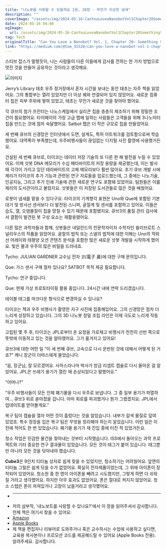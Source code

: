 ```yaml
---
title: "나노봇을 사랑할 수 있을까요 1권, 20장 - 무언가 이상한 냄새"
description: ""
coverImage: "/assets/img/2024-05-16-CanYouLoveaNanobotVol1Chapter20SomethingSmellsFunny_0.png"
date: 2024-05-16 04:08
ogImage: 
  url: /assets/img/2024-05-16-CanYouLoveaNanobotVol1Chapter20SomethingSmellsFunny_0.png
tag: Tech
originalTitle: "Can You Love a Nanobot? Vol. 1, Chapter 20— Something Smells Funny"
link: "https://medium.com/@tom_31528/can-you-love-a-nanobot-vol-1-chapter-20-something-smells-funny-2791afd1567d"
---
```



스티브 잡스가 말했듯이, 나는 사람들이 다른 이들에게 감사를 전하는 한 가지 방법으로 멋진 것을 만들어 공유하는 것이라고 생각해요.

![이미지](/assets/img/2024-05-16-CanYouLoveaNanobotVol1Chapter20SomethingSmellsFunny_0.png)

Jerry’s Library
태초 우주 정거장에서 혼자 시간을 보내는 동안 태초는 자주 책을 읽었어요. 그의 통합부는 열려 있었지만 더 이상 퀘와 연결되어 있지 않았어요. 새로운 컴퓨터 칩은 피부 주위에 쌓여 있었고, 태초는 무언가 새로운 것을 찾아야 했어요.

각 큐브의 첨가 프린터는 나노스케일에서 실리콘 칩을 층층히 제조하기 위해 정밀한 조건이 필요했어요. 타이페이의 가장 고급 팹에 일하는 사람들은 고객들을 위해 3나노미터 칩을 만드는 것에 점차 숙달했어요. Satbot 팹은 더 작은 규모로 칩을 만들었어요.



세 번째 큐브의 신경망은 인터넷에서 도면, 설계도, 특허 아트워크를 검토함으로써 학습했어요. 대역폭이 부족했는데, 우주비행사들이 끊임없는 디지털 사진 촬영에 사용했거든요.

건설된 세 번째 큐브로, 타이코는 데이터 저장 기술의 또 다른 한 해 발전을 누릴 수 있었어요. 이제 삿봇 DNA 메모리가 수십 페타바이트의 저장 용량을 제공했는데, 이는 발사 때 각각이 가지고 있던 테라바이트의 고체 메모리보다 훨씬 많아요. 초기 큐브 개발 시에 제리가 타이코의 추가 기능과 관련된 연구 자료들을 업로드했는데, 그 중에는 나노기술, 인공지능, 그리고 추가 인쇄 기술에 관한 새로운 연구도 포함돼 있었어요. 팀원들은 이를 제리의 도서관이라고 불렀지요. 삿봇들은 이 저장된 도서관들로 많은 것을 배웠어요.

로봇이 냄새를 맡을 수 있다구요. 타이코의 기계향각 표현은 Uno와 Que에 포함된 기본 대기 및 방사선 센서보다 더 발전된 스니퍼, 굴절계 및 센서를 포함하고 있어요. 이들은 습도, 열, 오염물질이 칩을 망칠 수 있기 때문에 포함됐지요. 큐브3의 품질 관리 검사에서 결함이 발견된 봇 구성 요소는 재활용됐어요.

다른 많은 과학자들과 함께, 삿봇들은 네덜란드의 천문학자이자 수학자인 윌리브로트 스널리우스의 작품을 읽었어요. 굴절의 법칙 또는 스넬의 법칙에 대한 이해는 Uno의 적외선 어레이와 태평양 오션 콘텐츠 분석을 포함한 많은 새로운 삿봇 개발을 시작하게 했어요. 빛은 물과 우주의 많은 비밀을 드러내죠.



Tycho: JULIAN GARDNER 교수님 전자 코(電子 鼻)에 대한 구매 문의입니다.

Que: 가스 센서 구매 절차 있나요? SATBOT 목적 제공 필요합니다.

Tycho: 연구 중입니다.

Que: 현재 가상 프로토타이핑 활용 중입니다. 24시간 내에 연락 드리겠습니다.



테이블 태그를 마크다운 형식으로 변경하실 수 있나요?



타이코는 책과 우주 비행사가 촬영한 지구 사진에 집중해있어요. 그의 신경망은 점차 더 느리게 성장하고 있습니다. 그의 3D 나노봇 정밀 조립 라인은 이제 극도로 느리게 작동하고 있어요.

고립된 몇 주 후, 타이코는 JPL로부터 온 요청을 가로채고 비행사가 천천히 선반 쪽으로 뜻밖에 이동하고 있는 것을 알아챘어요. 그가 옮겨지고 있어요!

큐브3에 대한 어떤 일
“이 세 번째 큐브, 고속으로 다시 운반된 것에 대해서 어떻게 된 거죠?" 케니 장군이 더마스에게 물었습니다.

“음, 장군님, 잘 모르겠어요. 사하스라나마 박사가 방금 리셉트 캡슐로 다시 돌아온 걸 알았어요. JPL은 쓰레기 용기가 열린 때 손상되었다고 말했어요."



“어머나?"

“우주 비행사들이 모든 인체 폐기물을 다시 우주로 보냅니다. 그 중 일부 용기가 파열하여… 큐브3 위로 쏟아졌을 겁니다. 아마 회로를 파괴했거나 뭔가 그랬겠지요. JPL에서 업데이트를 받아볼게요."

복구 팀이 캡슐을 열자 어떤 것이 흘렀다는 것을 알았습니다. 내부가 갈색 물질로 덮여 있었죠. 특수 정장을 입은 복구 팀은 무엇을 정리해야 하는지 알았습니다. 이런 일은 이전에 적어도 한 번 있었습니다. 폐기물 용기가 재 진입 중에 터진 적 있었거든요.

청소 작업은 민감한 물건을 찾아내는 것부터 시작했습니다. ISS에서 돌아오는 과학 프로젝트와 기타 중요한 연구 결과물이 있었습니다. 모든 것이 태그가 붙어 있습니다. 태그뿐만 아니라 모든 것을 닦아내야 했습니다.



**Cube3**은 9인치 티타늄 상자로 쉽게 찾을 수 있었지만, 청소하기는 어려웠어요. 앞면의 티타늄 그릴은 쉽게 닦을 수가 없었어요. 확실히 전자제품이었는데, 그 위에 아이폰이 장착되어 있었어요. 청소원 중 한 명이 아이폰을 빼려고 시도했지만, 그렇게 하면 더 쉬워질 거라고 생각했어요. 하지만 아무 효과도 없었어요. 폰은 절대로 켜지지 않았어요. 청소 스텝은 폰이 꺼져있거나 고장이 났을거라고 생각했어요.

- *******
- 저의 삼부작, '내노보트를 사랑할 수 있나요?'에서 이 장을 읽어주셔서 감사합니다. 전체 책은 여기서 찾을 수 있어요:
- [Amazon](https://www.amazon.com/dp/B0CVWB6PDZ)
- [Apple Books](http://books.apple.com/us/book/id1477672797)
- 제 책을 편집자나 리뷰어로 도와주거나 혹은 교수하시는 수업에 사용하고 싶다면, 교육용 복사본이나 프로모션 코드를 제공해드릴 수 있어요 (Apple Books 전용). 알려주세요. 감사합니다.